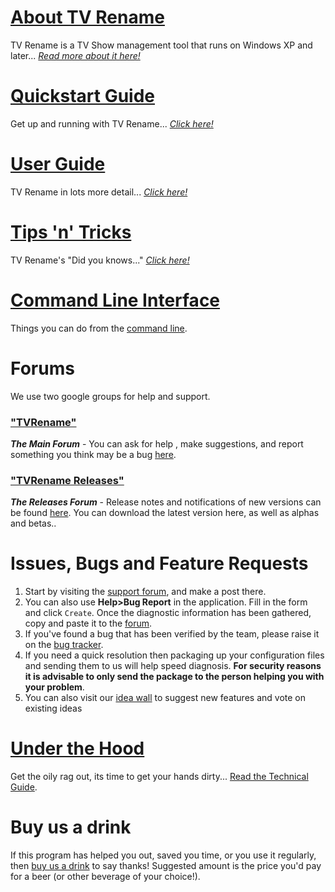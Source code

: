 # [About TV Rename](about "Read more about TV Rename")
TV Rename is a TV Show management tool that runs on Windows XP and later... *[Read more about it here!](about "Read more about TV Rename")*

# [Quickstart Guide](quickstart "Read The Quickstart Guide")
Get up and running with TV Rename... *[Click here!](quickstart "Read The Quickstart Guide")*

# [User Guide](userguide "Read The User Guide")
TV Rename in lots more detail... *[Click here!](userguide "Read The User Guide")*

# [Tips 'n' Tricks](tips-tricks "Read Tips 'n' Tricks")
TV Rename's "Did you knows..." *[Click here!](tips-tricks "Read Tips 'n' Tricks")*

# [Command Line Interface](cmd-line "Read about using the CLI")
Things you can do from the [command line](cmd-line "Read about using the CLI").

# Forums
We use two google groups for help and support.
### ["TVRename"](https://groups.google.com/forum/#!forum/tvrename "Visit the TV Rename Forum")
***The Main Forum*** - You can ask for help , make suggestions, and report something you think may be a bug [here](https://groups.google.com/forum/#!forum/tvrename "Visit the TV Rename
 Forum").
### ["TVRename Releases"](https://groups.google.com/forum/#!forum/tvrename-releases "Visit the TV Rename Releases Forum")
***The Releases Forum*** - Release notes and notifications of new versions can be found [here](https://groups.google.com/forum/#!forum/tvrename-releases "Visit the TV Rename Releases Forum"). You can download the latest version here, as well as alphas and betas..

# Issues, Bugs and Feature&#160;Requests
1. Start by visiting the [support forum](https://groups.google.com/forum/#!forum/tvrename "Visit the TV Rename Forum"), and make a post there.
2. You can also use **Help>Bug Report** in the application. Fill in the form and click ```Create```. Once the diagnostic information has been gathered, copy and paste it to the [forum](https://groups.google.com/forum/#!forum/tvrename "Visit the TV Rename Forum").
3. If you've found a bug that has been verified by the team, please raise it on the [bug tracker](https://github.com/TV-Rename/tvrename/issues "Visit the GitHub Bugtracker").
4. If you need a quick resolution then packaging up your configuration files and sending them to us will help speed diagnosis. **For security reasons it is advisable to only send the package to the person helping you with your problem**.
5. You can also visit our [idea wall](http://ideas.theideawall.com/TVRename/Forum/Details/8dea3275-4010-4bab-9763-a8bb613517e0 "Visit TV Rename's Idea Wall") to suggest new features and vote on existing ideas 

# [Under the Hood](technical "Read the Technical Guide")
Get the oily rag out, its time to get your hands dirty... [Read the Technical Guide](technical "Read the Technical Guide").

# Buy us a drink
If this program has helped you out, saved you time, or you use it regularly, then [buy us a drink](https://www.paypal.com/cgi-bin/webscr?cmd=_xclick&business=paypal%40tvrename%2ecom&item_name=TVRename%20thank-you%20drink&no_shipping=0&no_note=1&tax=0&currency_code=USD&lc=AU&bn=PP%2dDonationsBF&charset=UTF%2d8) to say thanks! Suggested amount is the price you'd pay for a beer (or other beverage of your choice!).
